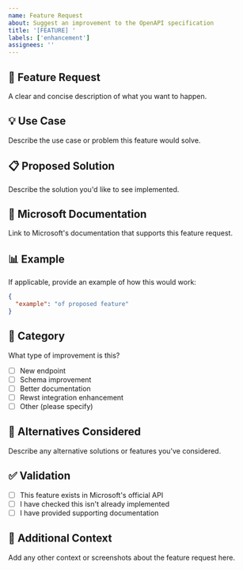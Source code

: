 ```yaml
---
name: Feature Request
about: Suggest an improvement to the OpenAPI specification
title: '[FEATURE] '
labels: ['enhancement']
assignees: ''
---
```


## 🚀 Feature Request
A clear and concise description of what you want to happen.

## 💡 Use Case
Describe the use case or problem this feature would solve.

## 📋 Proposed Solution
Describe the solution you'd like to see implemented.

## 🔗 Microsoft Documentation
Link to Microsoft's documentation that supports this feature request.

## 📊 Example
If applicable, provide an example of how this would work:

```json
{
  "example": "of proposed feature"
}
```

## 🎯 Category
What type of improvement is this?
- [ ] New endpoint
- [ ] Schema improvement
- [ ] Better documentation
- [ ] Rewst integration enhancement
- [ ] Other (please specify)

## 🔄 Alternatives Considered
Describe any alternative solutions or features you've considered.

## ✅ Validation
- [ ] This feature exists in Microsoft's official API
- [ ] I have checked this isn't already implemented
- [ ] I have provided supporting documentation

## 📝 Additional Context
Add any other context or screenshots about the feature request here.
